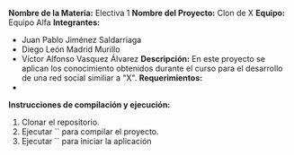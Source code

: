 **Nombre de la Materia:** Electiva 1
**Nombre del Proyecto:** Clon de X
**Equipo:** Equipo Alfa
**Integrantes:**
* Juan Pablo Jiménez Saldarriaga
* Diego León Madrid Murillo
* Víctor Alfonso Vasquez Álvarez
**Descripción:**
En este proyecto se aplican los conocimiento obtenidos durante el curso para el desarrollo
de una red social similiar a "X".
**Requerimientos:**
* 
**Instrucciones de compilación y ejecución:**
1. Clonar el repositorio.
2. Ejecutar `` para compilar el proyecto.
3. Ejecutar `` para iniciar la aplicación
